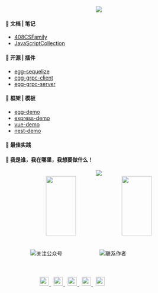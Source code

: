 <!--
 * @Description:  142vip组织仓库介绍
 * @Version: Beta1.0
 * @Author: 【B站&公众号】Rong姐姐好可爱
 * @Date: 2022-07-16 16:52:43
 * @LastEditors: 【B站&公众号】Rong姐姐好可爱
 * @LastEditTime: 2022-07-16 16:58:12
-->






[//]: # (参考地址：https://readme-typing-svg.herokuapp.com/demo/)
<h1 align="center">
  <a href="https://sunguoqi.com/">
    <img src="https://readme-typing-svg.herokuapp.com?size=18&width=500&lines=%40142vip%2C+公众号：Rong%E5%A7%90%E5%A7%90%E5%A5%BD%E5%8F%AF%E7%88%B1;If+you+have+a+dream%2C+you+have+to+defend+it!">
  </a>
</h1>


#### 💪 文档 | 笔记

- [408CSFamily](https://github.com/mmdapl/408CSFamily)
- [JavaScriptCollection](https://github.com/142vip/JavaScriptCollection)


#### 🧠 开源 | 插件

- [egg-sequelize](https://github.com/142vip/egg-sequelize)
- [egg-grpc-client](https://github.com/142vip/egg-grpc-client)
- [egg-grpc-server](https://github.com/142vip/egg-grpc-server)

#### 🧰 框架 | 模板

- [egg-demo](https://github.com/142vip/egg-demo)
- [express-demo](https://github.com/142vip/express-demo)
- [vue-demo](https://github.com/142vip/vue-demo)
- [nest-demo](https://github.com/142vip/nest-demo)


#### 🧰 最佳实践



#### 🚀 我是谁，我在哪里，我想要做什么！












<div style="text-align: center">
<div class="code-statistic-container">
    <img  src="https://github-profile-trophy.vercel.app/?username=mmdapl&theme=gruvbox&row=1&column=6&no-frame=true&no-bg=true" />
</div>

<div class="data-statistic-container">
  <img height="160px" width="40%" src="https://github-readme-stats.vercel.app/api?username=mmdapl&hide_title=true&hide_border=true&show_icons=trueline_height=21&text_color=000&icon_color=000&bg_color=0,ea6161,ffc64d,fffc4d,52fa5a&theme=graywhite" />
  <img height="160px" width="40%" src="https://github-readme-stats.vercel.app/api/top-langs/?username=mmdapl&hide_title=true&hide_border=true&layout=compact&langs_count=6&text_color=000&icon_color=fff&bg_color=0,52fa5a,4dfcff,c64dff&theme=graywhite" />
</div>


<div class="vip-introduce-container">
      <div class="code-image-container">
        <img src="https://cdn.staticaly.com/gh/142vip/cdn_service@main/media/fairy-sister-450x450.jpg" class="code-image" 
            title="欢迎关注公众号:Rong姐姐好可爱" alt="关注公众号"/>
        <div class="code-image-description">
          关注公众号
        </div>
      </div>
      <div class="code-image-container">
        <img src="https://cdn.staticaly.com/gh/142vip/cdn_service@main/media/chu-fan-443-650x650.jpg" class="code-image"
            title="欢迎添加微信：chufan443 " alt="联系作者"/>
        <div class="code-image-description">
          联系
        </div>
      </div>
      <div class="site-link-container">
        <a
          href="https://github.com/mmdapl"
          rel="nofollow noreferrer"
          target="_blank"
          title="点击跳转Github主页"
        >
          <img src="https://cdn.staticaly.com/gh/142vip/cdn_service@main/main-vip/svg/github.svg">
        </a>
        <a
          href="https://gitee.com/Mmdapl"
          rel="nofollow noreferrer"
          target="_blank"
          title="点击跳转码云主页"
        >
          <img src="https://cdn.staticaly.com/gh/142vip/cdn_service@main/main-vip/svg/gitee.svg">
        </a>
        <a
          href="https://juejin.im/user/448256476724807"
          rel="nofollow noreferrer"
          target="_blank"
          title="点击跳转掘金主页"
        >
          <img src="https://cdn.staticaly.com/gh/142vip/cdn_service@main/main-vip/svg/juejin.svg">
        </a>
        <a
          href="https://space.bilibili.com/350937042"
          rel="nofollow noreferrer"
          target="_blank"
          title="点击跳转B站主页"
        >
          <img src="https://cdn.staticaly.com/gh/142vip/cdn_service@main/main-vip/svg/bilibili.svg">
        </a>
        <a
          href="https://blog.csdn.net/Mmdapl"
          rel="nofollow noreferrer"
          target="_blank"
          title="点击跳转CSDN博客主页"
        >
          <img src="https://cdn.staticaly.com/gh/142vip/cdn_service@main/main-vip/svg/csdn.svg">
        </a>
      </div>
</div>

</div>

<style >
.vip-introduce-container{
    width: 400px;
    padding: 20px;
}

h2 {
  color: #999;
  margin-bottom: 24px;
  opacity: 1;
  font-size: 20px;
  font-weight: 500;
  letter-spacing: 0;
  line-height: 24px;
  color: rgba(255, 255, 255, 1);
  text-align: left;
  vertical-align: top;
}

.col-div > div > a {
  color: #999;
  margin-bottom: 12px;
  float: left;
  clear: both;
  margin-right: 3px;
  font-size: 14px;
  font-weight: 400;
  line-height: 22px;
  color: rgba(255, 255, 255, 0.9);
}

.col-div > div > a:hover {
  color: #2d8cf0;
}

.code-image-container {
  float: left;
  padding: 10px;
  width: 50%;
  max-width: 160px;
  text-align: center;
}

.code-image {
  padding: 5px;
}

.code-image-description {
  padding: 5px;
  color: #fff;
  font-size: 12px
}

.site-link-container {
  float: left;
  text-align: center;
  width: 100%;
  max-width: 300px;
  padding: 10px
}

.site-link-container > a {
  padding: 3px;
}

.site-link-container > a > img {
  padding: 2px;
  width: 24px;
  height: 24px;
}

</style>



